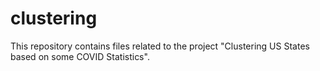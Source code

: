 # clustering
This repository contains files related to the project "Clustering US States based on some COVID Statistics".
